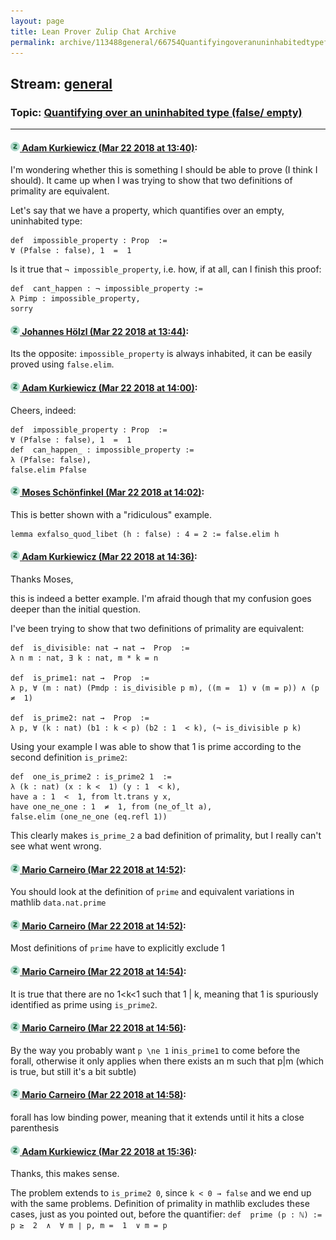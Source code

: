 ```yaml
---
layout: page
title: Lean Prover Zulip Chat Archive 
permalink: archive/113488general/66754Quantifyingoveranuninhabitedtypefalseempty.html
---
```


## Stream: [general](index.html)
### Topic: [Quantifying over an uninhabited type (false/ empty)](66754Quantifyingoveranuninhabitedtypefalseempty.html)

---

#### [![Click to go to Zulip](../../assets/img/zulip2.png) Adam Kurkiewicz (Mar 22 2018 at 13:40)](https://leanprover.zulipchat.com/#narrow/stream/113488-general/topic/Quantifying%20over%20an%20uninhabited%20type%20%28false/%20empty%29/near/124058931):
I'm wondering whether this is something I should be able to prove (I think I should). It came up when I was trying to show that two definitions of primality are equivalent.

Let's say that we have a property, which quantifies over an empty, uninhabited type:

```
def  impossible_property : Prop  :=
∀ (Pfalse : false), 1  =  1
```

Is it true that `¬ impossible_property`, i.e. how, if at all, can I finish this proof:

```
def  cant_happen : ¬ impossible_property :=
λ Pimp : impossible_property,
sorry
```

#### [![Click to go to Zulip](../../assets/img/zulip2.png) Johannes Hölzl (Mar 22 2018 at 13:44)](https://leanprover.zulipchat.com/#narrow/stream/113488-general/topic/Quantifying%20over%20an%20uninhabited%20type%20%28false/%20empty%29/near/124059054):
Its the opposite: `impossible_property` is always inhabited, it can be easily proved using `false.elim`.

#### [![Click to go to Zulip](../../assets/img/zulip2.png) Adam Kurkiewicz (Mar 22 2018 at 14:00)](https://leanprover.zulipchat.com/#narrow/stream/113488-general/topic/Quantifying%20over%20an%20uninhabited%20type%20%28false/%20empty%29/near/124059575):
Cheers, indeed:

```
def  impossible_property : Prop  :=
∀ (Pfalse : false), 1  =  1
def  can_happen_ : impossible_property :=
λ (Pfalse: false),
false.elim Pfalse
```

#### [![Click to go to Zulip](../../assets/img/zulip2.png) Moses Schönfinkel (Mar 22 2018 at 14:02)](https://leanprover.zulipchat.com/#narrow/stream/113488-general/topic/Quantifying%20over%20an%20uninhabited%20type%20%28false/%20empty%29/near/124059651):
This is better shown with a "ridiculous" example. 
```lean
lemma exfalso_quod_libet (h : false) : 4 = 2 := false.elim h
```

#### [![Click to go to Zulip](../../assets/img/zulip2.png) Adam Kurkiewicz (Mar 22 2018 at 14:36)](https://leanprover.zulipchat.com/#narrow/stream/113488-general/topic/Quantifying%20over%20an%20uninhabited%20type%20%28false/%20empty%29/near/124060858):
Thanks Moses,

this is indeed a better example. I'm afraid though that my confusion goes deeper than the initial question.

I've been trying to show that two definitions of primality are equivalent:

```
def  is_divisible: nat → nat →  Prop  :=
λ n m : nat, ∃ k : nat, m * k = n

def  is_prime1: nat →  Prop  :=
λ p, ∀ (m : nat) (Pmdp : is_divisible p m), ((m =  1) ∨ (m = p)) ∧ (p ≠  1)

def  is_prime2: nat →  Prop  :=
λ p, ∀ (k : nat) (b1 : k < p) (b2 : 1  < k), (¬ is_divisible p k)
```

Using your example I was able to show that 1 is prime according to the second definition `is_prime2`:

```
def  one_is_prime2 : is_prime2 1  :=
λ (k : nat) (x : k <  1) (y : 1  < k),
have a : 1  <  1, from lt.trans y x,
have one_ne_one : 1  ≠  1, from (ne_of_lt a),
false.elim (one_ne_one (eq.refl 1))
```
 
This clearly makes `is_prime_2` a bad definition of primality, but I really can't see what went wrong.

#### [![Click to go to Zulip](../../assets/img/zulip2.png) Mario Carneiro (Mar 22 2018 at 14:52)](https://leanprover.zulipchat.com/#narrow/stream/113488-general/topic/Quantifying%20over%20an%20uninhabited%20type%20%28false/%20empty%29/near/124061502):
You should look at the definition of `prime` and equivalent variations in mathlib `data.nat.prime`

#### [![Click to go to Zulip](../../assets/img/zulip2.png) Mario Carneiro (Mar 22 2018 at 14:52)](https://leanprover.zulipchat.com/#narrow/stream/113488-general/topic/Quantifying%20over%20an%20uninhabited%20type%20%28false/%20empty%29/near/124061507):
Most definitions of `prime` have to explicitly exclude 1

#### [![Click to go to Zulip](../../assets/img/zulip2.png) Mario Carneiro (Mar 22 2018 at 14:54)](https://leanprover.zulipchat.com/#narrow/stream/113488-general/topic/Quantifying%20over%20an%20uninhabited%20type%20%28false/%20empty%29/near/124061570):
It is true that there are no 1<k<1 such that 1 | k, meaning that 1 is spuriously identified as prime using `is_prime2`.

#### [![Click to go to Zulip](../../assets/img/zulip2.png) Mario Carneiro (Mar 22 2018 at 14:56)](https://leanprover.zulipchat.com/#narrow/stream/113488-general/topic/Quantifying%20over%20an%20uninhabited%20type%20%28false/%20empty%29/near/124061651):
By the way you probably want `p \ne 1` in`is_prime1` to come before the forall, otherwise it only applies when there exists an m such that p|m (which is true, but still it's a bit subtle)

#### [![Click to go to Zulip](../../assets/img/zulip2.png) Mario Carneiro (Mar 22 2018 at 14:58)](https://leanprover.zulipchat.com/#narrow/stream/113488-general/topic/Quantifying%20over%20an%20uninhabited%20type%20%28false/%20empty%29/near/124061716):
forall has low binding power, meaning that it extends until it hits a close parenthesis

#### [![Click to go to Zulip](../../assets/img/zulip2.png) Adam Kurkiewicz (Mar 22 2018 at 15:36)](https://leanprover.zulipchat.com/#narrow/stream/113488-general/topic/Quantifying%20over%20an%20uninhabited%20type%20%28false/%20empty%29/near/124063178):
Thanks, this makes sense. 

The problem extends to `is_prime2 0`, since `k < 0 → false` and we end up with the same problems. Definition of primality in mathlib excludes  these cases, just as you pointed out, before the quantifier:  `def  prime (p : ℕ) := p ≥  2  ∧  ∀ m ∣ p, m =  1  ∨ m = p`

